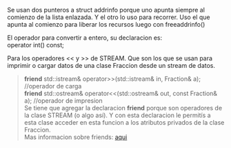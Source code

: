 Se usan dos punteros a struct addrinfo porque uno apunta siempre al comienzo de la lista enlazada. Y el otro lo uso para recorrer.
Uso el que apunta al comienzo para liberar los recursos luego con freeaddrinfo()

El operador para convertir a entero, su declaracion es:   
			operator int() const; 

Para los operadores << y >> de STREAM. Que son los que se usan para imprimir o cargar datos de una clase Fraccion desde un stream de datos.  
> **friend** std::istream& operator>>(std::istream& in, Fraction& a); //operador de carga   
> **friend** std::ostream& operator<<(std::ostream& out, const Fraction& a); //operador de impresion   
Se tiene que agregar la declaracion **friend** porque son operadores de la clase STREAM (o algo así). Y con esta declaracion le permitís a 
esta clase acceder en esta funcion a los atributos privados de la clase Fraccion.  
Mas informacion sobre friends: [aqui](https://en.cppreference.com/w/cpp/language/friend)  
